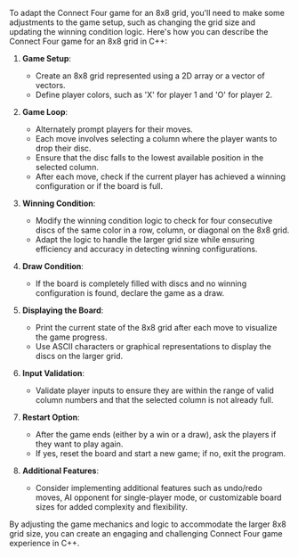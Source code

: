 To adapt the Connect Four game for an 8x8 grid, you'll need to make some adjustments to the game setup, such as changing the grid size and updating the winning condition logic. Here's how you can describe the Connect Four game for an 8x8 grid in C++:

1. **Game Setup**:
   - Create an 8x8 grid represented using a 2D array or a vector of vectors.
   - Define player colors, such as 'X' for player 1 and 'O' for player 2.

2. **Game Loop**:
   - Alternately prompt players for their moves.
   - Each move involves selecting a column where the player wants to drop their disc.
   - Ensure that the disc falls to the lowest available position in the selected column.
   - After each move, check if the current player has achieved a winning configuration or if the board is full.

3. **Winning Condition**:
   - Modify the winning condition logic to check for four consecutive discs of the same color in a row, column, or diagonal on the 8x8 grid.
   - Adapt the logic to handle the larger grid size while ensuring efficiency and accuracy in detecting winning configurations.

4. **Draw Condition**:
   - If the board is completely filled with discs and no winning configuration is found, declare the game as a draw.

5. **Displaying the Board**:
   - Print the current state of the 8x8 grid after each move to visualize the game progress.
   - Use ASCII characters or graphical representations to display the discs on the larger grid.

6. **Input Validation**:
   - Validate player inputs to ensure they are within the range of valid column numbers and that the selected column is not already full.

7. **Restart Option**:
   - After the game ends (either by a win or a draw), ask the players if they want to play again.
   - If yes, reset the board and start a new game; if no, exit the program.

8. **Additional Features**:
   - Consider implementing additional features such as undo/redo moves, AI opponent for single-player mode, or customizable board sizes for added complexity and flexibility.

By adjusting the game mechanics and logic to accommodate the larger 8x8 grid size, you can create an engaging and challenging Connect Four game experience in C++.
